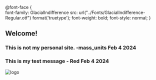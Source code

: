 @font-face {  
font-family: GlacialIndifference
src: url("../Fonts/GlacialIndifference-Regular.otf") format('truetype');
font-weight: bold;
font-style: normal;
}

## Welcome!

### This is not my personal site. -mass_units Feb 4 2024
### This is my test message - Red Feb 4 2024 
![logo](https://cdn.akamai.steamstatic.com/steam/apps/2199420/header.jpg?t=1703700631)
